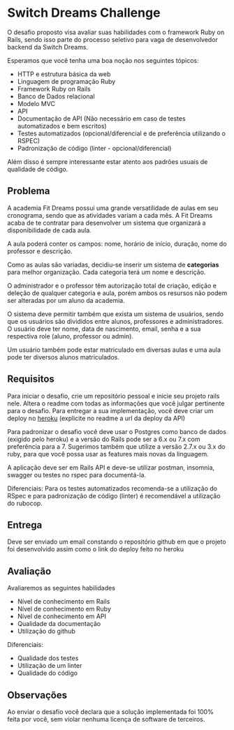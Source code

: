 # Switch Dreams Challenge

O desafio proposto visa avaliar suas habilidades com o framework Ruby on Rails, sendo isso parte do processo seletivo para vaga de desenvolvedor backend da Switch Dreams.

Esperamos que você tenha uma boa noção nos seguintes tópicos:

- HTTP e estrutura básica da web
- Linguagem de programação Ruby
- Framework Ruby on Rails
- Banco de Dados relacional
- Modelo MVC
- API
- Documentação de API (Não necessário em caso de testes automatizados e bem escritos)
- Testes automatizados (opcional/diferencial e de preferência utilizando o RSPEC)
- Padronização de código (linter - opcional/diferencial)

Além disso é sempre interessante estar atento aos padrões usuais de qualidade de código.

## Problema

A academia Fit Dreams possui uma grande versatilidade de aulas em seu cronograma, sendo que as atividades variam a cada mês. A Fit Dreams acaba de te contratar para desenvolver um sistema que organizará a disponibilidade de cada aula. 

A aula poderá conter os campos: nome, horário de início, duração, nome do professor e descrição.

Como as aulas são variadas, decidiu-se inserir um sistema de **categorias** para melhor organização. Cada categoria terá um nome e descrição.

O administrador e o professor têm autorização total de criação, edição e deleção de qualquer categoria e aula, porém ambos os resursos não podem ser alteradas por um aluno da academia.

O sistema deve permitir também que exista um sistema de usuários, sendo que os usuários são divididos entre alunos, professores e administradores. O usuário deve ter nome, data de nascimento, email, senha e a sua respectiva role (aluno, professor ou admin).

Um usuário também pode estar matriculado em diversas aulas e uma aula pode ter diversos alunos matriculados.

## Requisitos

Para iniciar o desafio, crie um repositório pessoal e inicie seu projeto rails nele. Altera o readme com todas as informações que você julgar pertinente para o desafio. Para entregar a sua implementação, você deve criar um deploy no [heroku](https://www.heroku.com/) (explicite no readme a url da deploy da API)

Para padronizar o desafio você deve usar o Postgres como banco de dados (exigido pelo heroku) e a versão do Rails pode ser a 6.x ou 7.x com preferência para a 7. Sugerimos também que utilize a versão 2.7.x ou 3.x do ruby, para que você possa usar as features mais novas da linguagem.

A aplicação deve ser em Rails API e deve-se utilizar postman, insomnia, swagger ou testes no rspec para documentá-la.

Diferenciais:
Para os testes automatizados recomenda-se a utilização do RSpec e para padronização de código (linter) é recomendável a utilização do rubocop.

## Entrega

Deve ser enviado um email constando o repositório github em que o projeto foi desenvolvido assim como o link do deploy feito no heroku

## Avaliação

Avaliaremos as seguintes habilidades

- Nível de conhecimento em Rails
- Nível de conhecimento em Ruby
- Nível de conhecimento em API
- Qualidade da documentação
- Utilização do github

Diferenciais:
- Qualidade dos testes
- Utilização de um linter
- Qualidade do código

## Observações
Ao enviar o desafio você declara que a solução implementada foi 100% feita por você, sem violar nenhuma licença de software de terceiros.

